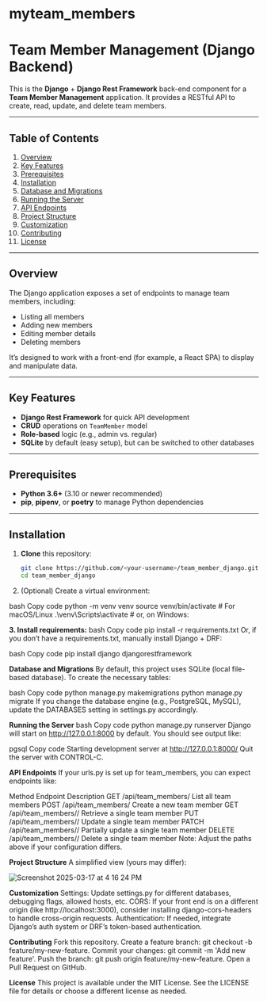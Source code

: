 # myteam_members

# Team Member Management (Django Backend)

This is the **Django** + **Django Rest Framework** back-end component for a **Team Member Management** application. It provides a RESTful API to create, read, update, and delete team members.

---

## Table of Contents
1. [Overview](#overview)
2. [Key Features](#key-features)
3. [Prerequisites](#prerequisites)
4. [Installation](#installation)
5. [Database and Migrations](#database-and-migrations)
6. [Running the Server](#running-the-server)
7. [API Endpoints](#api-endpoints)
8. [Project Structure](#project-structure)
9. [Customization](#customization)
10. [Contributing](#contributing)
11. [License](#license)

---

## Overview

The Django application exposes a set of endpoints to manage team members, including:

- Listing all members
- Adding new members
- Editing member details
- Deleting members

It’s designed to work with a front-end (for example, a React SPA) to display and manipulate data.

---

## Key Features

- **Django Rest Framework** for quick API development
- **CRUD** operations on `TeamMember` model
- **Role-based** logic (e.g., admin vs. regular)
- **SQLite** by default (easy setup), but can be switched to other databases

---

## Prerequisites

- **Python 3.6+** (3.10 or newer recommended)
- **pip**, **pipenv**, or **poetry** to manage Python dependencies

---

## Installation

1. **Clone** this repository:
   ```bash
   git clone https://github.com/<your-username>/team_member_django.git
   cd team_member_django


2. (Optional) Create a virtual environment:

bash
Copy code
python -m venv venv
source venv/bin/activate  # For macOS/Linux
.\venv\Scripts\activate    # or, on Windows:



**3. Install requirements:**
bash
Copy code
pip install -r requirements.txt
Or, if you don’t have a requirements.txt, manually install Django + DRF:

bash
Copy code
pip install django djangorestframework




**Database and Migrations**
By default, this project uses SQLite (local file-based database). To create the necessary tables:

bash
Copy code
python manage.py makemigrations
python manage.py migrate
If you change the database engine (e.g., PostgreSQL, MySQL), update the DATABASES setting in settings.py accordingly.

**Running the Server**
bash
Copy code
python manage.py runserver
Django will start on http://127.0.0.1:8000 by default. You should see output like:

pgsql
Copy code
Starting development server at http://127.0.0.1:8000/
Quit the server with CONTROL-C.


**API Endpoints**
If your urls.py is set up for team_members, you can expect endpoints like:

Method	Endpoint	Description
GET	/api/team_members/	List all team members
POST	/api/team_members/	Create a new team member
GET	/api/team_members/<id>/	Retrieve a single team member
PUT	/api/team_members/<id>/	Update a single team member
PATCH	/api/team_members/<id>/	Partially update a single team member
DELETE	/api/team_members/<id>/	Delete a single team member
Note: Adjust the paths above if your configuration differs.

**Project Structure**
A simplified view (yours may differ):

![Screenshot 2025-03-17 at 4 16 24 PM](https://github.com/user-attachments/assets/12652ddb-12b0-4499-b3c3-0b71c2a670dc)

    
**Customization**
Settings: Update settings.py for different databases, debugging flags, allowed hosts, etc.
CORS: If your front end is on a different origin (like http://localhost:3000), consider installing django-cors-headers to handle cross-origin requests.
Authentication: If needed, integrate Django’s auth system or DRF’s token-based authentication.


**Contributing**
Fork this repository.
Create a feature branch: git checkout -b feature/my-new-feature.
Commit your changes: git commit -m 'Add new feature'.
Push the branch: git push origin feature/my-new-feature.
Open a Pull Request on GitHub.


**License**
This project is available under the MIT License. See the LICENSE file for details or choose a different license as needed.
 
